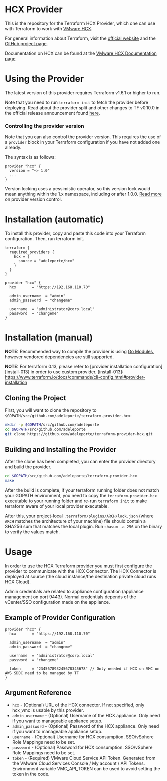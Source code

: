 # HCX Provider

This is the repository for the Terraform HCX Provider, which one can use with
Terraform to work with [VMware HCX][vmware-hcx].

[vmware-hcx]: https://cloud.vmware.com/vmware-hcx

For general information about Terraform, visit the [official
website][tf-website] and the [GitHub project page][tf-github].

[tf-website]: https://terraform.io/
[tf-github]: https://github.com/hashicorp/terraform


Documentation on HCX can be found at the [VMware HCX Documentation page](hhttps://docs.vmware.com/en/VMware-HCX/index.html)


# Using the Provider

The latest version of this provider requires Terraform v1.6.1 or higher to run.

Note that you need to run `terraform init` to fetch the provider before
deploying. Read about the provider split and other changes to TF v0.10.0 in the
official release announcement found [here][tf-0.10-announce].

[tf-0.10-announce]: https://www.hashicorp.com/blog/hashicorp-terraform-0-10/

### Controlling the provider version

Note that you can also control the provider version. This requires the use of a
`provider` block in your Terraform configuration if you have not added one
already.

The syntax is as follows:

```hcl
provider "hcx" {
  version = "~> 1.0"
  ...
}
```


Version locking uses a pessimistic operator, so this version lock would mean
anything within the 1.x namespace, including or after 1.0.0. [Read
more][provider-vc] on provider version control.

[provider-vc]: https://www.terraform.io/docs/configuration/providers.html#provider-versions

# Installation (automatic)

To install this provider, copy and paste this code into your Terraform configuration. Then, run terraform init.

```hcl
terraform {
  required_providers {
    hcx = {
      source = "adeleporte/hcx"
    }
  }
}

provider "hcx" {
  hcx       = "https://192.168.110.70"

  admin_username  = "admin"
  admin_password  = "changeme"

  username  = "administrator@corp.local"
  password  = "changeme"
}
```

# Installation (manual)


**NOTE:** Recommended way to compile the provider is using [Go Modules](https://blog.golang.org/using-go-modules), however vendored dependencies are still supported.

**NOTE:** For terraform 0.13, please refer to [provider installation configuration][install-013] in order to use custom provider.
[install-013]: https://www.terraform.io/docs/commands/cli-config.html#provider-installation


## Cloning the Project

First, you will want to clone the repository to
`$GOPATH/src/github.com/adeleporte/terraform-provider-hcx`:

```sh
mkdir -p $GOPATH/src/github.com/adeleporte
cd $GOPATH/src/github.com/adeleporte
git clone https://github.com/adeleporte/terraform-provider-hcx.git
```

## Building and Installing the Provider

After the clone has been completed, you can enter the provider directory and build the provider.

```sh
cd $GOPATH/src/github.com/adeleporte/terraform-provider-hcx
make
```

After the build is complete, if your terraform running folder does not match your GOPATH environment, you need to copy the `terraform-provider-hcx` executable to your running folder and re-run `terraform init` to make terraform aware of your local provider executable.

After this, your project-local `.terraform/plugins/ARCH/lock.json` (where `ARCH`
matches the architecture of your machine) file should contain a SHA256 sum that
matches the local plugin. Run `shasum -a 256` on the binary to verify the values
match.

# Usage

In order to use the HCX Terraform provider you must first configure the provider to communicate with the HCX Connector. The HCX Connector is deployed at source (the cloud instance/the destination private cloud runs HCX Cloud).

Admin credentials are related to appliance configuration (appliance management on port 9443).
Normal credentials depends of the vCenter/SSO configuration made on the appliance.



## Example of Provider Configuration

```hcl
provider "hcx" {
  hcx       = "https://192.168.110.70"

  admin_username  = "admin"
  admin_password  = "changeme"

  username  = "administrator@corp.local"
  password  = "changeme"

  token     = "234567893245678345678" // Only needed if HCX on VMC on AWS SDDC need to be managed by TF
}
```

## Argument Reference

* `hcx` - (Optional) URL of the HCX connector. If not specified, only hcx_vmc is usable by this provider.
* `admin_username` - (Optional) Username of the HCX appliance. Only need if you want to manageable appliance setup.
* `admin_password` - (Optional) Password of the HCX appliance. Only need if you want to manageable appliance setup.
* `username` - (Optional) Username for HCX consumption. SSO/vSphere Role Mappings need to be set.
* `password` - (Optional) Password for HCX consumption. SSO/vSphere Role Mappings need to be set.
* `token` - (Required) VMware Cloud Service API Token. Generated from the VMware Cloud Services Console / My account / API Tokens. Environment variable VMC_API_TOKEN can be used to avoid setting the token in the code.


